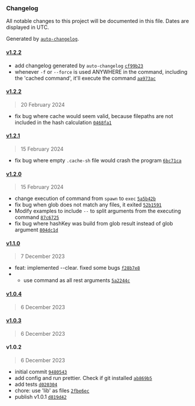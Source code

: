 ### Changelog

All notable changes to this project will be documented in this file. Dates are displayed in UTC.

Generated by [`auto-changelog`](https://github.com/CookPete/auto-changelog).

#### [v1.2.2](https://github.com/alber70g/cache-sh/compare/v1.2.2...v1.2.2)

- add changelog generated by `auto-changelog` [`cf99b23`](https://github.com/alber70g/cache-sh/commit/cf99b23ec8eebe87589200344a9a2f5af7097273)
- whenever `-f` or `--force` is used ANYWHERE in the command, including the 'cached command', it'll execute the command [`aa973ac`](https://github.com/alber70g/cache-sh/commit/aa973acce933f0c566bac61eab668c47d3ec5282)

#### [v1.2.2](https://github.com/alber70g/cache-sh/compare/v1.2.1...v1.2.2)

> 20 February 2024

- fix bug where cache would seem valid, because filepaths are not included in the hash calculation [`0468fa1`](https://github.com/alber70g/cache-sh/commit/0468fa197948b16e879bed0a031ac918c46df675)

#### [v1.2.1](https://github.com/alber70g/cache-sh/compare/v1.2.0...v1.2.1)

> 15 February 2024

- fix bug where empty `.cache-sh` file would crash the program [`6bc71ca`](https://github.com/alber70g/cache-sh/commit/6bc71ca2330de506f8d0a54dcdd2ad20597c8209)

#### [v1.2.0](https://github.com/alber70g/cache-sh/compare/v1.1.0...v1.2.0)

> 15 February 2024

- change execution of command from `spawn` to `exec` [`5a5b42b`](https://github.com/alber70g/cache-sh/commit/5a5b42be07d5232288cff01fe0fd03f602504d7f)
- fix bug when glob does not match any files, it exited [`52b1591`](https://github.com/alber70g/cache-sh/commit/52b1591c5e57164f7f8d103da8e89e30d6cda2da)
- Modify examples to include `--` to split arguments from the executing command [`87c6725`](https://github.com/alber70g/cache-sh/commit/87c672565ed145a8032fe10295e2ff28e6f35a64)
- fix bug where hashKey was build from glob result instead of glob argument [`804dc1d`](https://github.com/alber70g/cache-sh/commit/804dc1d734c6faeeb7b308be5cdd391b30a1469f)

#### [v1.1.0](https://github.com/alber70g/cache-sh/compare/v1.0.4...v1.1.0)

> 7 December 2023

- feat: implemented --clear. fixed some bugs [`f28b7e8`](https://github.com/alber70g/cache-sh/commit/f28b7e8525b8dd1e40f8fc0abef02613fa3b8bd8)
- - use command as all rest arguments [`5a2244c`](https://github.com/alber70g/cache-sh/commit/5a2244c4c28b5880cd5909b5f7ce0914b30610d3)

#### [v1.0.4](https://github.com/alber70g/cache-sh/compare/v1.0.3...v1.0.4)

> 6 December 2023

#### [v1.0.3](https://github.com/alber70g/cache-sh/compare/v1.0.2...v1.0.3)

> 6 December 2023

#### v1.0.2

> 6 December 2023

- initial commit [`9480543`](https://github.com/alber70g/cache-sh/commit/9480543f3093fd71bf6557301c1494a70acab2ab)
- add config and run prettier. Check if git installed [`ab869b5`](https://github.com/alber70g/cache-sh/commit/ab869b552afe9cd7bfd2d3d82ea1c074ce1862cd)
- add tests [`d020304`](https://github.com/alber70g/cache-sh/commit/d020304b20704ead43a33409c724a0bd1086d9a0)
- chore: use 'lib' as files [`2fbe6ec`](https://github.com/alber70g/cache-sh/commit/2fbe6ec957940d48d1181cca7e436d676a00be8b)
- publish v1.0.1 [`d819d42`](https://github.com/alber70g/cache-sh/commit/d819d42352fc7d9e251ca8f04f7cda89e7c7ac0f)
